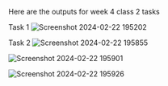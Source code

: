 Here are the outputs for week 4 class 2 tasks

Task 1
![Screenshot 2024-02-22 195202](https://github.com/Mafia278/Web_Programming/assets/158311127/ae4a78d1-2aa0-4005-8be6-6c52a3e48aae)



Task 2
![Screenshot 2024-02-22 195855](https://github.com/Mafia278/Web_Programming/assets/158311127/8b01ebf4-1532-4860-a32f-114c3c74977a)

![Screenshot 2024-02-22 195901](https://github.com/Mafia278/Web_Programming/assets/158311127/61abe2ec-f2cd-4a2c-83a5-4b21c674ce07)

![Screenshot 2024-02-22 195926](https://github.com/Mafia278/Web_Programming/assets/158311127/89087719-3abf-4cac-9e53-7389dbb998be)
